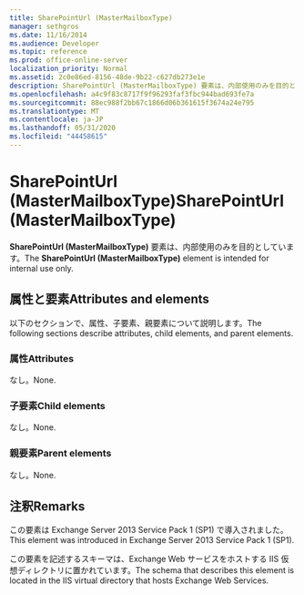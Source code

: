 ```yaml
---
title: SharePointUrl (MasterMailboxType)
manager: sethgros
ms.date: 11/16/2014
ms.audience: Developer
ms.topic: reference
ms.prod: office-online-server
localization_priority: Normal
ms.assetid: 2c0e86ed-8156-48de-9b22-c627db273e1e
description: SharePointUrl (MasterMailboxType) 要素は、内部使用のみを目的としています。
ms.openlocfilehash: a4c9f83c8717f9f96293faf3fbc944bad693fe7a
ms.sourcegitcommit: 88ec988f2bb67c1866d06b361615f3674a24e795
ms.translationtype: MT
ms.contentlocale: ja-JP
ms.lasthandoff: 05/31/2020
ms.locfileid: "44458615"
---
```

# <a name="sharepointurl-mastermailboxtype"></a><span data-ttu-id="69497-103">SharePointUrl (MasterMailboxType)</span><span class="sxs-lookup"><span data-stu-id="69497-103">SharePointUrl (MasterMailboxType)</span></span>

<span data-ttu-id="69497-104">**SharePointUrl (MasterMailboxType)** 要素は、内部使用のみを目的としています。</span><span class="sxs-lookup"><span data-stu-id="69497-104">The **SharePointUrl (MasterMailboxType)** element is intended for internal use only.</span></span> 

## <a name="attributes-and-elements"></a><span data-ttu-id="69497-105">属性と要素</span><span class="sxs-lookup"><span data-stu-id="69497-105">Attributes and elements</span></span>

<span data-ttu-id="69497-106">以下のセクションで、属性、子要素、親要素について説明します。</span><span class="sxs-lookup"><span data-stu-id="69497-106">The following sections describe attributes, child elements, and parent elements.</span></span>
  
### <a name="attributes"></a><span data-ttu-id="69497-107">属性</span><span class="sxs-lookup"><span data-stu-id="69497-107">Attributes</span></span>

<span data-ttu-id="69497-108">なし。</span><span class="sxs-lookup"><span data-stu-id="69497-108">None.</span></span>
  
### <a name="child-elements"></a><span data-ttu-id="69497-109">子要素</span><span class="sxs-lookup"><span data-stu-id="69497-109">Child elements</span></span>

<span data-ttu-id="69497-110">なし。</span><span class="sxs-lookup"><span data-stu-id="69497-110">None.</span></span>
  
### <a name="parent-elements"></a><span data-ttu-id="69497-111">親要素</span><span class="sxs-lookup"><span data-stu-id="69497-111">Parent elements</span></span>

<span data-ttu-id="69497-112">なし。</span><span class="sxs-lookup"><span data-stu-id="69497-112">None.</span></span>
  
## <a name="remarks"></a><span data-ttu-id="69497-113">注釈</span><span class="sxs-lookup"><span data-stu-id="69497-113">Remarks</span></span>

<span data-ttu-id="69497-114">この要素は Exchange Server 2013 Service Pack 1 (SP1) で導入されました。</span><span class="sxs-lookup"><span data-stu-id="69497-114">This element was introduced in Exchange Server 2013 Service Pack 1 (SP1).</span></span>
  
<span data-ttu-id="69497-115">この要素を記述するスキーマは、Exchange Web サービスをホストする IIS 仮想ディレクトリに置かれています。</span><span class="sxs-lookup"><span data-stu-id="69497-115">The schema that describes this element is located in the IIS virtual directory that hosts Exchange Web Services.</span></span>
  

